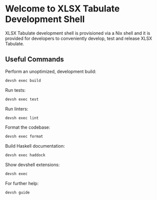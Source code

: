 # Welcome to XLSX Tabulate Development Shell

XLSX Tabulate development shell is provisioned via a Nix shell and it is
provided for developers to conveniently develop, test and release XLSX Tabulate.

## Useful Commands

Perform an unoptimized, development build:

```sh
devsh exec build
```

Run tests:

```sh
devsh exec test
```

Run linters:

```sh
devsh exec lint
```

Format the codebase:

```sh
devsh exec format
```

Build Haskell documentation:

```sh
devsh exec haddock
```

Show devshell extensions:

```sh
devsh exec
```

For further help:

```sh
devsh guide
```
